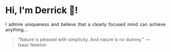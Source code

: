 # Hi, I'm Derrick 👋!
<p align="justify">I admire uniqueness and believe that a clearly focused mind can achieve anything...</p> 
<!-- #quote-start -->
<blockquote>&ldquo;Nature is pleased with simplicity. And nature is no dummy.&rdquo; &mdash; <footer>Isaac Newton</footer></blockquote>
<!-- #quote-end -->
